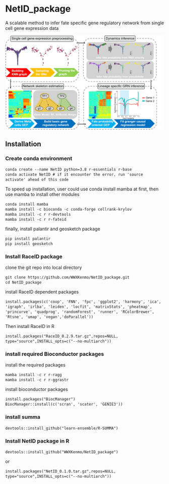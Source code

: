 # NetID_package
A scalable method to infer fate specific gene regulatory network from single cell gene expression data

<img src="https://github.com/WWXkenmo/NetID_package/blob/figures/figures/Concept_fig1.png" alt="NetID" width="600" />

## Installation
### Create conda environment
```
conda create --name NetID python=3.8 r-essentials r-base
conda activate NetID # if it encounter the error, run 'source activate' ahead of this code
```
To speed up installation, user could use conda install mamba at first, then use mamba to install other modules
```
conda install mamba
mamba install -c bioconda -c conda-forge cellrank-krylov
mamba install -c r r-devtools
mamba install -c r r-fateid
```
finally, install palantir and geosketch package
```
pip install palantir
pip install geosketch
```

### Install RaceID package
clone the git repo into local directory
```
git clone https://github.com/WWXKenmo/NetID_package.git
cd NetID_package
```
install RaceID dependent packages
```
install.packages(c('coop', 'FNN', 'fpc', 'ggplot2', 'harmony', 'ica', 'igraph', 'irlba', 'leiden', 'locfit', 'matrixStats', 'pheatmap', 'princurve', 'quadprog', 'randomForest', 'runner', 'RColorBrewer', 'Rtsne', 'umap', 'vegan','doParallel'))
```
Then install RaceID in R
```
install.packages("RaceID_0.2.9.tar.gz",repos=NULL, type="source",INSTALL_opts=c("--no-multiarch"))
```
### install required Bioconductor packages
install the required packages
```
mamba install -c r r-ragg
mamba install -c r r-ggrastr
```
install bioconductor packages
```
install.packages("BiocManager")
BiocManager::install(c('scran', 'scater', 'GENIE3'))
```
### install summa
```
devtools::install_github("learn-ensemble/R-SUMMA")
```

### Install NetID package in R
```
devtools::install_github("WWXKenmo/NetID_package")
```
or
```
install.packages("NetID_0.1.0.tar.gz",repos=NULL, type="source",INSTALL_opts=c("--no-multiarch"))
```
